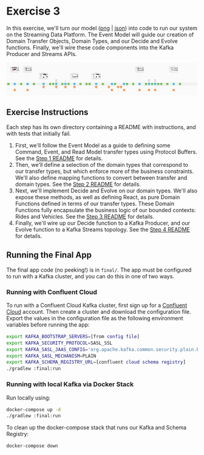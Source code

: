 # Exercise 3

In this exercise, we'll turn our model ([png](../exercise-2/step-5/result.png?raw=true) |
[json](../exercise-2/step-5/result.json?raw=true)) into code to run our system on
the Streaming Data Platform. The Event Model will guide our creation
of Domain Transfer Objects, Domain Types, and our Decide and Evolve
functions. Finally, we'll wire these code components into the Kafka
Producer and Streams APIs.

![Autonomo Event Model](../exercise-2/step-5/result.png?raw=true)

## Exercise Instructions

Each step has its own directory containing a README with instructions,
and with tests that initially fail.

1. First, we'll follow the Event Model as a guide to defining some
   Command, Event, and Read Model transfer types using Protocol
   Buffers. See the [Step 1 README](./step-1/README.md) for details.
2. Then, we'll define a selection of the domain types that correspond
   to our transfer types, but which enforce more of the business
   constraints. We'll also define mapping functions to convert between
   transfer and domain types. See the [Step 2
   README](./step-2/README.md) for details.
3. Next, we'll implement Decide and Evolve on our domain types. We'll
   also expose these methods, as well as defining React, as pure
   Domain Functions defined in terms of our transfer types. These
   Domain Functions fully encapsulate the business logic of our
   bounded contexts: Rides and Vehicles. See the [Step 3
   README](./step-3/README.md) for details.
4. Finally, we'll wire up our Decide function to a Kafka Producer, and
   our Evolve function to a Kafka Streams topology.  See the [Step 4
   README](./step-4/README.md) for details.

## Running the Final App

The final app code (no peeking!) is in `final/`.  The app must be
configured to run with a Kafka cluster, and you can do this in one of
two ways.

### Running with Confluent Cloud

To run with a Confluent Cloud Kafka cluster, first sign up for a
[Confluent Cloud](https://confluent.cloud) account.  Then create a
cluster and download the configuration file.  Export the values in the
configuration file as the following environment variables before
running the app:

``` bash
export KAFKA_BOOTSTRAP_SERVERS=[from config file]
export KAFKA_SECURITY_PROTOCOL=SASL_SSL
export KAFKA_SASL_JAAS_CONFIG='org.apache.kafka.common.security.plain.PlainLoginModule required username="[from config file]" password="[from config file]";'
export KAFKA_SASL_MECHANISM=PLAIN
export KAFKA_SCHEMA_REGISTRY_URL=[confluent cloud schema registry]
./gradlew :final:run
```

### Running with local Kafka via Docker Stack

Run locally using:

``` bash
docker-compose up -d
./gradlew :final:run
```

To clean up the docker-compose stack that runs our Kafka and Schema Registry:

``` bash
docker-compose down
```
